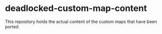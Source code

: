 # deadlocked-custom-map-content
This repository holds the actual content of the custom maps that have been ported.
